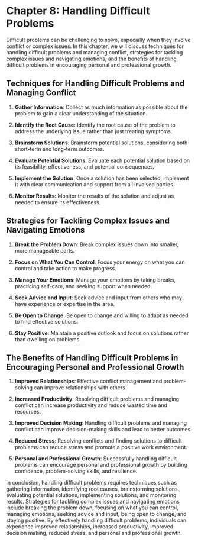 Chapter 8: Handling Difficult Problems
======================================

Difficult problems can be challenging to solve, especially when they involve conflict or complex issues. In this chapter, we will discuss techniques for handling difficult problems and managing conflict, strategies for tackling complex issues and navigating emotions, and the benefits of handling difficult problems in encouraging personal and professional growth.

Techniques for Handling Difficult Problems and Managing Conflict
----------------------------------------------------------------

1. **Gather Information**: Collect as much information as possible about the problem to gain a clear understanding of the situation.

2. **Identify the Root Cause**: Identify the root cause of the problem to address the underlying issue rather than just treating symptoms.

3. **Brainstorm Solutions**: Brainstorm potential solutions, considering both short-term and long-term outcomes.

4. **Evaluate Potential Solutions**: Evaluate each potential solution based on its feasibility, effectiveness, and potential consequences.

5. **Implement the Solution**: Once a solution has been selected, implement it with clear communication and support from all involved parties.

6. **Monitor Results**: Monitor the results of the solution and adjust as needed to ensure its effectiveness.

Strategies for Tackling Complex Issues and Navigating Emotions
--------------------------------------------------------------

1. **Break the Problem Down**: Break complex issues down into smaller, more manageable parts.

2. **Focus on What You Can Control**: Focus your energy on what you can control and take action to make progress.

3. **Manage Your Emotions**: Manage your emotions by taking breaks, practicing self-care, and seeking support when needed.

4. **Seek Advice and Input**: Seek advice and input from others who may have experience or expertise in the area.

5. **Be Open to Change**: Be open to change and willing to adapt as needed to find effective solutions.

6. **Stay Positive**: Maintain a positive outlook and focus on solutions rather than dwelling on problems.

The Benefits of Handling Difficult Problems in Encouraging Personal and Professional Growth
-------------------------------------------------------------------------------------------

1. **Improved Relationships**: Effective conflict management and problem-solving can improve relationships with others.

2. **Increased Productivity**: Resolving difficult problems and managing conflict can increase productivity and reduce wasted time and resources.

3. **Improved Decision Making**: Handling difficult problems and managing conflict can improve decision-making skills and lead to better outcomes.

4. **Reduced Stress**: Resolving conflicts and finding solutions to difficult problems can reduce stress and promote a positive work environment.

5. **Personal and Professional Growth**: Successfully handling difficult problems can encourage personal and professional growth by building confidence, problem-solving skills, and resilience.

In conclusion, handling difficult problems requires techniques such as gathering information, identifying root causes, brainstorming solutions, evaluating potential solutions, implementing solutions, and monitoring results. Strategies for tackling complex issues and navigating emotions include breaking the problem down, focusing on what you can control, managing emotions, seeking advice and input, being open to change, and staying positive. By effectively handling difficult problems, individuals can experience improved relationships, increased productivity, improved decision making, reduced stress, and personal and professional growth.
